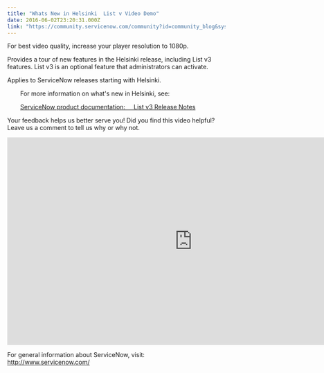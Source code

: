 ```yaml
---
title: "Whats New in Helsinki  List v Video Demo"
date: 2016-06-02T23:20:31.000Z
link: "https://community.servicenow.com/community?id=community_blog&sys_id=1a9c6ee1dbd0dbc01dcaf3231f9619c1"
---
```

<p>For best video quality, increase your player resolution to 1080p.</p><p></p><p>Provides a tour of new features in the Helsinki release, including List v3 features. List v3 is an optional feature that administrators can activate.</p><p>Applies to ServiceNow releases starting with Helsinki.</p><p></p><p style="padding-left: 30px;">For more information on what's new in Helsinki, see: </p><p style="padding-left: 30px;"><a title="ocs.servicenow.com/bundle/helsinki-release-notes/page/release-notes/servicenow-platform/r_ListsRN.html" href="https://docs.servicenow.com/bundle/helsinki-release-notes/page/release-notes/servicenow-platform/r_ListsRN.html">ServiceNow product documentation:     List v3 Release Notes</a></p><p></p><p>Your feedback helps us better serve you! Did you find this video helpful? Leave us a comment to tell us why or why not.</p><p></p><p><iframe frameborder="0" height="480" src="https://www.youtube.com/embed/TjU52WZJqvA" width="853">
</iframe></p><p></p><p>For general information about ServiceNow, visit: <a title="essionlink" class="yt-uix-sessionlink" data-sessionlink="ei=ondQV4PiBcaxrwaX772ACg" data-url="http://www.servicenow.com/" href="http://www.servicenow.com/" rel="nofollow" target="_blank">http://www.servicenow.com/</a></p>